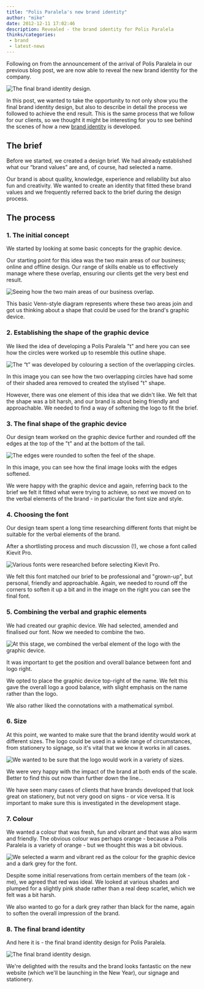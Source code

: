 ```yaml
---
title: "Polis Paralela's new brand identity"
author: "mike"
date: 2012-12-11 17:02:46
description: Revealed - the brand identity for Polis Paralela
thinks/categories: 
 - brand
 - latest-news
---
```


Following on from the announcement of the arrival of Polis Paralela in our previous blog post, we are now able to reveal the new brand identity for the company.

![](images/blog/brand-identity.jpg "The final brand identity design.")

In this post, we wanted to take the opportunity to not only show you the final brand identity design, but also to describe in detail the process we followed to achieve the end result. This is the same process that we follow for our clients, so we thought it might be interesting for you to see behind the scenes of how a new [brand identity](/creates/brand/) is developed.

## The brief

Before we started, we created a design brief. We had already established what our “brand values” are and, of course, had selected a name.

Our brand is about quality, knowledge, experience and reliability but also fun and creativity. We wanted to create an identity that fitted these brand values and we frequently referred back to the brief during the design process.

## The process


### 1. The initial concept

We started by looking at some basic concepts for the graphic device.

Our starting point for this idea was the two main areas of our business; online and offline design. Our range of skills enable us to effectively manage where these overlap, ensuring our clients get the very best end result.

![](images/blog/brand-identity-2.jpg "Seeing how the two main areas of our business overlap.")

This basic Venn-style diagram represents where these two areas join and got us thinking about a shape that could be used for the brand's graphic device.

### 2. Establishing the shape of the graphic device

We liked the idea of developing a Polis Paralela "t" and here you can see how the circles were worked up to resemble this outline shape.

![](images/blog/brand-identity-4.jpg "The “t” was developed by colouring a section of the overlapping circles.")

In this image you can see how the two overlapping circles have had some of their shaded area removed to created the stylised "t" shape.

However, there was one element of this idea that we didn't like. We felt that the shape was a bit harsh, and our brand is about being friendly and approachable. We needed to find a way of softening the logo to fit the brief.

### 3. The final shape of the graphic device

Our design team worked on the graphic device further and rounded off the edges at the top of the "t" and at the bottom of the tail.

![](images/blog/brand-identity-5.jpg "The edges were rounded to soften the feel of the shape.")

In this image, you can see how the final image looks with the edges softened.

We were happy with the graphic device and again, referring back to the brief we felt it fitted what were trying to achieve, so next we moved on to the verbal elements of the brand - in particular the font size and style.

### 4. Choosing the font

Our design team spent a long time researching different fonts that might be suitable for the verbal elements of the brand.

After a shortlisting process and much discussion (!), we chose a font called Kievit Pro.

![](images/blog/brand-identity-8.jpg "Various fonts were researched before selecting Kievit Pro.")

We felt this font matched our brief to be professional and "grown-up", but personal, friendly and approachable. Again, we needed to round off the corners to soften it up a bit and in the image on the right you can see the final font.

### 5. Combining the verbal and graphic elements

We had created our graphic device. We had selected, amended and finalised our font. Now we needed to combine the two.

![](images/blog/brand-identity-9.jpg "At this stage, we combined the verbal element of the logo with the graphic device.")

It was important to get the position and overall balance between font and logo right.

We opted to place the graphic device top-right of the name. We felt this gave the overall logo a good balance, with slight emphasis on the name rather than the logo.

We also rather liked the connotations with a mathematical symbol.

### 6. Size

At this point, we wanted to make sure that the brand identity would work at different sizes. The logo could be used in a wide range of circumstances, from stationery to signage, so it's vital that we know it works in all cases.

![](images/blog/brand-identity-10.jpg "We wanted to be sure that the logo would work in a variety of sizes.")

We were very happy with the impact of the brand at both ends of the scale. Better to find this out now than further down the line...

We have seen many cases of clients that have brands developed that look great on stationery, but not very good on signs - or vice versa. It is important to make sure this is investigated in the development stage.

### 7. Colour

We wanted a colour that was fresh, fun and vibrant and that was also warm and friendly. The obvious colour was perhaps orange - because a Polis Paralela is a variety of orange - but we thought this was a bit obvious.

![](images/blog/brand-identity-12.jpg "We selected a warm and vibrant red as the colour for the graphic device and a dark grey for the font.")

Despite some initial reservations from certain members of the team (ok - me), we agreed that red was ideal. We looked at various shades and plumped for a slightly pink shade rather than a real deep scarlet, which we felt was a bit harsh.

We also wanted to go for a dark grey rather than black for the name, again to soften the overall impression of the brand.

### 8. The final brand identity

And here it is - the final brand identity design for Polis Paralela.

![](images/blog/brand-identity.jpg "The final brand identity design.")

We're delighted with the results and the brand looks fantastic on the new website (which we'll be launching in the New Year), our signage and stationery.


